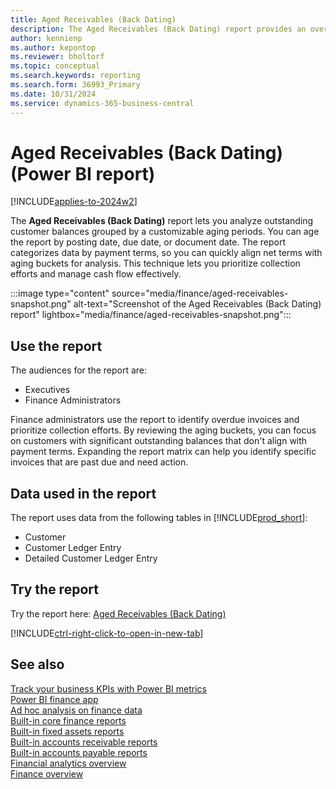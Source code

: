 ```yaml
---
title: Aged Receivables (Back Dating)
description: The Aged Receivables (Back Dating) report provides an overview of outstanding customer invoices categorized by payment terms and grouped into aging buckets.
author: kennienp
ms.author: kepontop
ms.reviewer: bholtorf
ms.topic: conceptual
ms.search.keywords: reporting
ms.search.form: 36993_Primary
ms.date: 10/31/2024
ms.service: dynamics-365-business-central
---
```


# Aged Receivables (Back Dating) (Power BI report)

[!INCLUDE[applies-to-2024w2](includes/applies-to-2024w2.md)]

The **Aged Receivables (Back Dating)** report lets you analyze outstanding customer balances grouped by a customizable aging periods. You can age the report by posting date, due date, or document date. The report categorizes data by payment terms, so you can quickly align net terms with aging buckets for analysis. This technique lets you prioritize collection efforts and manage cash flow effectively.

:::image type="content" source="media/finance/aged-receivables-snapshot.png" alt-text="Screenshot of the Aged Receivables (Back Dating) report" lightbox="media/finance/aged-receivables-snapshot.png":::

## Use the report

The audiences for the report are:

- Executives
- Finance Administrators

Finance administrators use the report to identify overdue invoices and prioritize collection efforts. By reviewing the aging buckets, you can focus on customers with significant outstanding balances that don't align with payment terms. Expanding the report matrix can help you identify specific invoices that are past due and need action.

<!-- ## Key Performance Indicators (KPIs)

The *Aged Receivables (Back Dating)* report includes the following KPIs and measures: 

- [**Balance (Accounts Receivable)**](####)
- [**Current (Receivables)**](####)
- [**Bucket 1 (Receivables)**](####)
- [**Bucket 2 (Receivables)**](####)
- [**Bucket 3 (Receivables)**](####)
- [**Bucket 4 (Receivables)**](####) -->

## Data used in the report

The report uses data from the following tables in [!INCLUDE[prod_short](includes/prod_short.md)]:

- Customer
- Customer Ledger Entry
- Detailed Customer Ledger Entry

## Try the report

Try the report here: [Aged Receivables (Back Dating)](https://businesscentral.dynamics.com?page=36993)

[!INCLUDE[ctrl-right-click-to-open-in-new-tab](includes/ctrl-right-click-to-open-in-new-tab.md)]

## See also

[Track your business KPIs with Power BI metrics](track-kpis-with-power-bi-metrics.md)  
[Power BI finance app](finance-powerbi-app.md)  
[Ad hoc analysis on finance data](ad-hoc-analysis-finance.md)  
[Built-in core finance reports](finance-reports.md)  
[Built-in fixed assets reports](fa-reports.md)  
[Built-in accounts receivable reports](receivables-reports.md)  
[Built-in accounts payable reports](payables-reports.md)  
[Financial analytics overview](bi.md)  
[Finance overview](finance.md)
